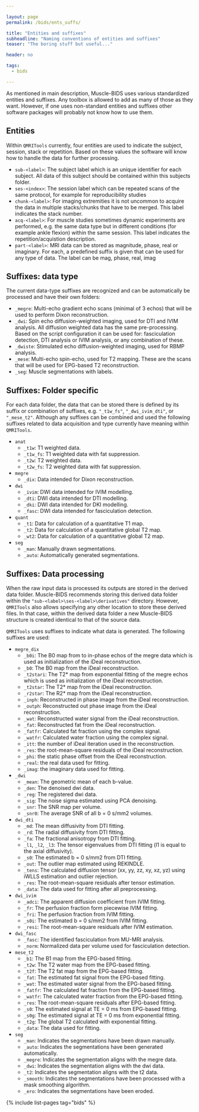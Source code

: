 ```yaml
---

layout: page
permalink: /bids/ents_suffs/

title: "Entities and suffixes"
subheadline: "Naming conventions of entities and suffixes"
teaser: "The boring stuff but useful..."

header: no

tags: 
  - bids

---
```


As mentioned in main description, Muscle-BIDS uses various standardized entities and suffixes. Any toolbox is allowed to add as many of those as they want. However, if one uses non-standard entities and suffixes other software packages will probably not know how to use them.

## Entities

Within `QMRITools` currently, four entities are used to indicate the subject, session, stack or repetition.  Based on these values the software will know how to handle the data for further processing.

- `sub-<label>`: The subject label which is an unique identifier for each subject. All data of this subject should be contained within this subjects folder.
- `ses-<index>`: The session label which can be repeated scans of the same protocol, for example for reproducibility studies
- `chunk-<label>`: For imaging extremities it is not uncommon to acquire the data in multiple stacks/chunks that have to be merged. This label indicates the stack number.
- `acq-<label>`: For muscle studies sometimes dynamic experiments are performed, e.g. the same data type but in different conditions (for example ankle flexion) within the same session. This label indicates the repetition/acquistion description.
- `part-<label>`: MRI data can be stored as magnitude, phase, real or imaginary. For each, a predefined suffix is given that can be used for any type of data. The label can be mag, phase, real, imag

## Suffixes: data type

The current data-type suffixes are recognized and can be automatically be processed and have their own folders:

- `_megre`: Multi-echo gradient echo scans (minimal of 3 echos) that will be used to perform Dixon reconstruction.
- `_dwi`: Spin echo diffusion-weighted imaging, used for DTI and IVIM analysis. All diffusion weighted data has the same pre-processing. Based on the script configuration it can be used for: fasciculation detection, DTI analysis or IVIM analysis, or any combination of these.
- `_dwiste`: Stimulated echo diffusion-weighted imaging, used for RBMP analysis.
- `_mese`: Multi-echo spin-echo, used for T2 mapping. These are the scans that will be used for EPG-based T2 reconstruction.
- `_seg`: Muscle segmentations with labels.

## Suffixes: Folder specific

For each data folder, the data that can be stored there is defined by its suffix or combination of suffixes, e.g. `"_t1w_fs"`, `"_dwi_ivim_dti"`, or `"_mese_t2"`. Although any suffixes can be combined and used the following suffixes related to data acquisition and type currently have meaning within `QMRITools`.

- `anat`
  - `_t1w`: T1 weighted data.
  - `_t1w_fs`: T1 weighted data with fat suppression.
  - `_t2w`: T2 weighted data.
  - `_t2w_fs`: T2 weighted data with fat suppression.
- `megre`
  - `_dix`: Data intended for Dixon reconstruction.
- `dwi`
  - `_ivim`: DWI data intended for IVIM modelling.
  - `_dti`: DWI data intended for DTI modelling.
  - `_dki`: DWI data intended for DKI modelling.
  - `_fasc`: DWI data intended for fasciculation detection.
- `quant`
  - `_t1`: Data for calculation of a quantitative T1 map.
  - `_t2`: Data for calculation of a quantitative global T2 map.
  - `_wt2`: Data for calculation of a quantitative global T2 map.
- `seg`
  - `_man`: Manually drawn segmentations.
  - `_auto`: Automatically generated segmentations.

## Suffixes: Data processing

When the raw input data is processed its outputs are stored in the derived data folder. Muscle-BIDS recommends storing this derived data folder within the `"sub-<label>\ses-<label>\derivatives"` directory. However, `QMRITools` also allows specifying any other location to store these derived files. In that case, within the derived data folder a new Muscle-BIDS structure is created identical to that of the source data.

`QMRITools` uses suffixes to indicate what data is generated. The following suffixes are used:

- `megre_dix`
  - `_b0i`: The B0 map from to in-phase echos of the megre data which is used as initialization of the iDeal reconstruction.
  - `_b0`: The B0 map from the iDeal reconstruction.
  - `_t2stari`: The T2\* map from exponential fitting of the megre echos which is used as initialization of the iDeal reconstruction.
  - `_t2star`: The T2\* map from the iDeal reconstruction.
  - `_r2star`: The R2\* map from the iDeal reconstruction.
  - `_inph`: Reconstructed in phase image from the iDeal reconstruction.
  - `_outph`: Reconstructed out phase image from the iDeal reconstruction.
  - `_wat`: Reconstructed water signal from the iDeal reconstruction.
  - `_fat`: Reconstructed fat from the iDeal reconstruction.
  - `_fatfr`: Calculated fat fraction using the complex signal.
  - `_watfr`: Calculated water fraction using the complex signal.
  - `_itt`: the number of iDeal iteration used in the reconstruction.
  - `_res`: the root-mean-square residuals of the iDeal reconstruction.
  - `_phi`: the static phase offset from the iDeal reconstruction.
  - `_real`: the real data used for fitting.
  - `_imag`: the imaginary data used for fitting.
- `_dwi`
  - `_mean`: The geometric mean of each b-value.
  - `_den`: The denoised dwi data.
  - `_reg`: The registered dwi data.
  - `_sig`: The noise sigma estimated using PCA denoising.
  - `_snr`: The SNR map per volume.
  - `_snr0`: The average SNR of all b = 0 s/mm2 volumes.
- `dwi_dti`
  - `_md`: The mean diffusivity from DTI fitting.
  - `_rd`: The radial diffusivity from DTI fitting.
  - `_fa`: The fractional anisotropy from DTI fitting.
  - `_l1`, `_l2`, `_l3`: The tensor eigenvalues from DTI fitting (l1 is equal to the axial diffusivity).
  - `_s0`: The estimated b = 0 s/mm2 from DTI fitting.
  - `_out`: The outlier map estimated using REKINDLE.
  - `_tens`: The calculated diffusion tensor (xx, yy, zz, xy, xz, yz) using iWLLS estimation and outlier rejection.
  - `_res`: The root-mean-square residuals after tensor estimation.
  - `_data`: The data used for fitting after all preprocessing.
- `dwi_ivim`
  - `_adci`: The apparent diffusion coefficient from IVIM fitting.
  - `_fr`: The perfusion fraction form piecewise IVIM fitting.
  - `_fri`: The perfusion fraction from IVIM fitting.
  - `_s0i`: The estimated b = 0 s/mm2 from IVIM fitting.
  - `_resi`: The root-mean-square residuals after IVIM estimation.
- `dwi_fasc`
  - `_fasc`: The identified fasciculation from MU-MRI analysis.
  - `_norm`: Normalized data per volume used for fasciculation detection.
- `mese_t2`
  - `_b1`: The B1 map from the EPG-based fitting.
  - `_t2w`: The T2 water map from the EPG-based fitting.
  - `_t2f`: The T2 fat map from the EPG-based fitting.
  - `_fat`: The estimated fat signal from the EPG-based fitting.
  - `_wat`: The estimated water signal from the EPG-based fitting.
  - `_fatfr`: The calculated fat fraction from the EPG-based fitting.
  - `_watfr`: The calculated water fraction from the EPG-based fitting.
  - `_res`: The root-mean-square residuals after EPG-based fitting.
  - `_s0`: The estimated signal at TE = 0 ms from EPG-based fitting.
  - `_s0g`: The estimated signal at TE = 0 ms from exponential fitting.
  - `_t2g`: The global T2 calculated with exponential fitting.
  - `_data`: The data used for fitting.
- `seg`
  - `_man`: Indicates the segmentations have been drawn manually.
  - `_auto`: Indicates the segmentations have been generated automatically.
  - `_megre`: Indicates the segmentation aligns with the megre data.
  - `_dwi`: Indicates the segmentation aligns with the dwi data.
  - `_t2`:  Indicates the segmentation aligns with the t2 data.
  - `_smooth`: Indicates the segmentations have been processed with a mask smoothing algorithm.
  - `_ero`: Indicates the segmentations have been eroded.

{% include list-pages tag="bids" %}